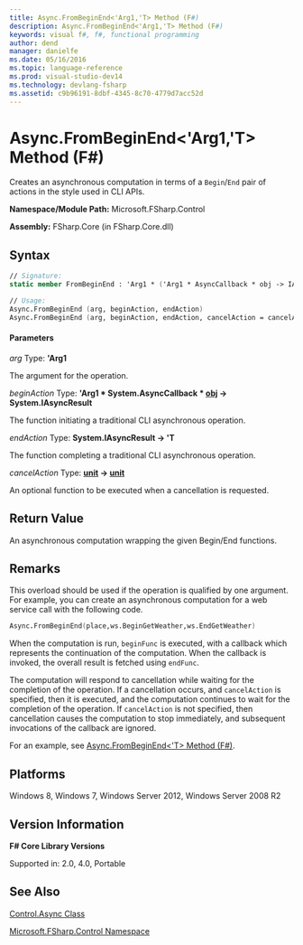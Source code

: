 ```yaml
---
title: Async.FromBeginEnd<'Arg1,'T> Method (F#)
description: Async.FromBeginEnd<'Arg1,'T> Method (F#)
keywords: visual f#, f#, functional programming
author: dend
manager: danielfe
ms.date: 05/16/2016
ms.topic: language-reference
ms.prod: visual-studio-dev14
ms.technology: devlang-fsharp
ms.assetid: c9b96191-8dbf-4345-8c70-4779d7acc52d 
---
```


# Async.FromBeginEnd<'Arg1,'T> Method (F#)

Creates an asynchronous computation in terms of a `Begin`/`End` pair of actions in the style used in CLI APIs.

**Namespace/Module Path:** Microsoft.FSharp.Control

**Assembly:** FSharp.Core (in FSharp.Core.dll)

## Syntax

```fsharp
// Signature:
static member FromBeginEnd : 'Arg1 * ('Arg1 * AsyncCallback * obj -> IAsyncResult) * (IAsyncResult -> 'T) * ?(unit -> unit) -> Async<'T>

// Usage:
Async.FromBeginEnd (arg, beginAction, endAction)
Async.FromBeginEnd (arg, beginAction, endAction, cancelAction = cancelAction)
```

#### Parameters

*arg*
Type: **'Arg1**

The argument for the operation.

*beginAction*
Type: **'Arg1 &#42; System.AsyncCallback &#42; [obj](https://msdn.microsoft.com/library/dcf2430f-702b-40e5-a0a1-97518bf137f7) -&gt; System.IAsyncResult**

The function initiating a traditional CLI asynchronous operation.

*endAction*
Type: **System.IAsyncResult -&gt; 'T**

The function completing a traditional CLI asynchronous operation.

*cancelAction*
Type: **[unit](https://msdn.microsoft.com/library/00b837c2-6c8a-483a-87d3-0479c64037a7) -&gt; [unit](https://msdn.microsoft.com/library/00b837c2-6c8a-483a-87d3-0479c64037a7)**

An optional function to be executed when a cancellation is requested.

## Return Value

An asynchronous computation wrapping the given Begin/End functions.


## Remarks

This overload should be used if the operation is qualified by one argument. For example, you can create an asynchronous computation for a web service call with the following code.

```fsharp
Async.FromBeginEnd(place,ws.BeginGetWeather,ws.EndGetWeather)
```

When the computation is run, `beginFunc` is executed, with a callback which represents the continuation of the computation. When the callback is invoked, the overall result is fetched using `endFunc`.

The computation will respond to cancellation while waiting for the completion of the operation. If a cancellation occurs, and `cancelAction` is specified, then it is executed, and the computation continues to wait for the completion of the operation. If `cancelAction` is not specified, then cancellation causes the computation to stop immediately, and subsequent invocations of the callback are ignored.

For an example, see [Async.FromBeginEnd&lt;'T&gt; Method (F#)](https://msdn.microsoft.com/library/eb24fcb5-36fb-4c9b-8343-02148b327b56).

## Platforms

Windows 8, Windows 7, Windows Server 2012, Windows Server 2008 R2

## Version Information

**F# Core Library Versions**

Supported in: 2.0, 4.0, Portable

## See Also

[Control.Async Class](Control.Async-Class-%5BFSharp%5D.md)

[Microsoft.FSharp.Control Namespace](Microsoft.FSharp.Control-Namespace-%5BFSharp%5D.md)